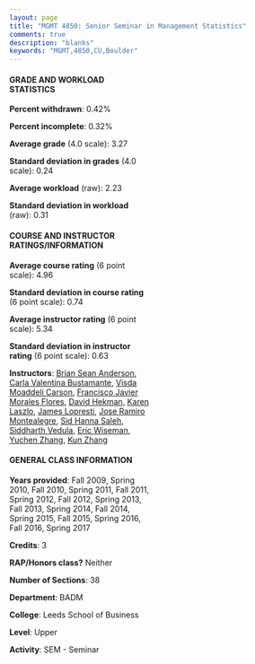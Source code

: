 ```yaml
---
layout: page
title: "MGMT 4850: Senior Seminar in Management Statistics"
comments: true
description: "blanks"
keywords: "MGMT,4850,CU,Boulder"
---
```

<head>
<script src="https://ajax.googleapis.com/ajax/libs/jquery/2.1.3/jquery.min.js"></script>
<script src="https://dl.dropboxusercontent.com/s/pc42nxpaw1ea4o9/highcharts.js?dl=0"></script>
<!-- <script src="../assets/js/highcharts.js"></script> -->
<style type="text/css">@font-face {
	font-family: "Bebas Neue";
	src: url(https://www.filehosting.org/file/details/544349/BebasNeue Regular.otf) format("opentype");
	}
	h1.Bebas { 
		font-family: "Bebas Neue", Verdana, Tahoma;
	}
</style>
</head>
<body>
	<div id="container" style="float: right; width: 45%; height: 88%; margin-left: 2.5%; margin-right: 2.5%;"></div>
	<script language="JavaScript">
		$(document).ready(function() {
		var chart = {type: 'column'};
		var title = {text: 'Grade Distribution'};
		var xAxis = {categories: ['A','B','C','D','F'],crosshair: true};
		var yAxis = {min: 0,title: {text: 'Percentage'}};
		var tooltip = {headerFormat: '<center><b><span style="font-size:20px">{point.key}</span></b></center>',
		               pointFormat: '<td style="padding:0"><b>{point.y:.1f}%</b></td>',
		               footerFormat: '</table>',shared: true,useHTML: true};
		var plotOptions = {column: {pointPadding: 0.0,borderWidth: 0}};  
		var credits = {enabled: false};var series= [{name: 'Percent',data: [40.33,48.05,10.87,0.64,0.11,]}];
		var json = {};
		json.chart = chart;
		json.title = title;
		json.tooltip = tooltip;
		json.xAxis = xAxis;
		json.yAxis = yAxis;  
		json.series = series;
		json.plotOptions = plotOptions;  
		json.credits = credits;
		$('#container').highcharts(json);
	});
	</script>
</body>
			   
#### GRADE AND WORKLOAD STATISTICS

**Percent withdrawn**: 0.42%

**Percent incomplete**: 0.32%

**Average grade** (4.0 scale): 3.27

**Standard deviation in grades** (4.0 scale): 0.24

**Average workload** (raw): 2.23

**Standard deviation in workload** (raw): 0.31

#### COURSE AND INSTRUCTOR RATINGS/INFORMATION

**Average course rating** (6 point scale): 4.96

**Standard deviation in course rating** (6 point scale): 0.74

**Average instructor rating** (6 point scale): 5.34

**Standard deviation in instructor rating** (6 point scale): 0.63

**Instructors**: <a href='../../instructors/Brian_Sean_Anderson'>Brian Sean Anderson</a>, <a href='../../instructors/Carla_Valentina_Bustamante'>Carla Valentina Bustamante</a>, <a href='../../instructors/Visda_Moaddeli_Carson'>Visda Moaddeli Carson</a>, <a href='../../instructors/Francisco_Javier_Morales_Flores'>Francisco Javier Morales Flores</a>, <a href='../../instructors/David_Hekman'>David Hekman</a>, <a href='../../instructors/Karen_Laszlo'>Karen Laszlo</a>, <a href='../../instructors/James_Lopresti'>James Lopresti</a>, <a href='../../instructors/Jose_Ramiro_Montealegre'>Jose Ramiro Montealegre</a>, <a href='../../instructors/Sid_Hanna_Saleh'>Sid Hanna Saleh</a>, <a href='../../instructors/Siddharth_Vedula'>Siddharth Vedula</a>, <a href='../../instructors/Eric_Wiseman'>Eric Wiseman</a>, <a href='../../instructors/Yuchen_Zhang'>Yuchen Zhang</a>, <a href='../../instructors/Kun_Zhang'>Kun Zhang</a>

#### GENERAL CLASS INFORMATION

**Years provided**: Fall 2009, Spring 2010, Fall 2010, Spring 2011, Fall 2011, Spring 2012, Fall 2012, Spring 2013, Fall 2013, Spring 2014, Fall 2014, Spring 2015, Fall 2015, Spring 2016, Fall 2016, Spring 2017

**Credits**: 3

**RAP/Honors class?** Neither

**Number of Sections**: 38

**Department**: BADM

**College**: Leeds School of Business

**Level**: Upper

**Activity**: SEM - Seminar
